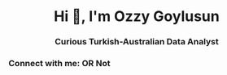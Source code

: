 <h1 align="center">Hi 👋, I'm Ozzy Goylusun</h1>
<h3 align="center">Curious Turkish-Australian Data Analyst</h3>

<h3 align="left">Connect with me: OR Not</h3>
<p align="left">
</p>
